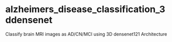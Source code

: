 # alzheimers_disease_classification_3ddensenet
Classify brain MRI images as AD/CN/MCI using 3D densenet121 Architecture
